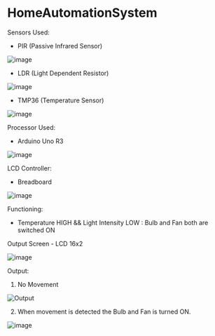 ﻿# HomeAutomationSystem
 Sensors Used:
- PIR (Passive Infrared Sensor)

![image](https://user-images.githubusercontent.com/80665616/235198045-37e079ed-8e06-480b-9dcb-6274febfa29c.png)

- LDR (Light Dependent Resistor)

![image](https://user-images.githubusercontent.com/80665616/235197912-08448fa7-1353-4219-aeb3-7fd0b7b5703c.png)

- TMP36 (Temperature Sensor)

![image](https://user-images.githubusercontent.com/80665616/235198105-8e4f0dc8-a067-48dc-995f-9bed86675cd6.png)


Processor Used:
- Arduino Uno R3

![image](https://user-images.githubusercontent.com/80665616/235198366-96050b7d-4cd8-430c-b38c-8b501d4984e4.png)


LCD Controller:
- Breadboard

![image](https://user-images.githubusercontent.com/80665616/235198656-564f2839-a962-4e5f-87ae-329ddaf2b345.png)

Functioning:

- Temperature HIGH && Light Intensity LOW : Bulb and Fan both are switched ON

Output Screen - LCD 16x2

![image](https://user-images.githubusercontent.com/80665616/235198174-1512e568-4e9a-48ee-8201-ded0ac7aeb1b.png)

Output:
1) No Movement

![Output](https://user-images.githubusercontent.com/80665616/235196929-18313c0c-fab3-48ce-85ba-c67c5418424f.png)

2) When movement is detected the Bulb and Fan is turned ON.

![image](https://user-images.githubusercontent.com/80665616/235199772-37b1d490-5093-4d67-b023-847d73df68d3.png)


